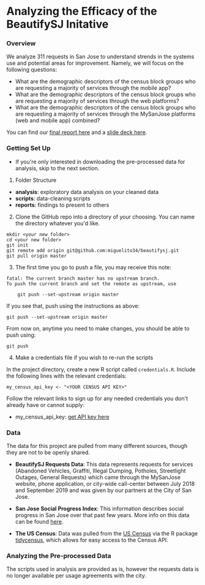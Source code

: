 # Analyzing the Efficacy of the BeautifySJ Initative

### Overview
We analyze 311 requests in San Jose to understand strends in the systems use and potential areas for improvement. Namely, we will focus on the following questions:

* What are the demographic descriptors of the census block groups who are requesting a majority of services through the mobile app? 
* What are the demographic descriptors of the census block groups who are requesting a majority of services through the web platforms?
* What are the demographic descriptors of the census block groups who are requesting a majority of services through the MySanJose platforms (web and mobile app) combined?

You can find our [final report here](https://drive.google.com/a/stanford.edu/file/d/1XsUM0m2d2L0ukS3CWcVluM_lDy3Dm3HU/view?usp=sharing) and a [slide deck here](https://drive.google.com/a/stanford.edu/file/d/1p3IbgqRDtsKjL3-YI1qaGrbpi_4zXVYs/view?usp=sharing).

### Getting Set Up

* If you're only interested in downloading the pre-processed data for analysis, skip to the next section.

1. Folder Structure

* __analysis__: exploratory data analysis on your cleaned data
* __scripts__: data-cleaning scripts
* __reports__: findings to present to others

2. Clone the GitHub repo into a directory of your choosing. You can name the directory whatever you'd like.
```
mkdir <your new folder>
cd <your new folder>
git init
git remote add origin git@github.com:miguelito34/beautifysj.git
git pull origin master
```

3. The first time you go to push a file, you may receive this note:
```
fatal: The current branch master has no upstream branch.
To push the current branch and set the remote as upstream, use

    git push --set-upstream origin master
```

If you see that, push using the instructions as above:
```
git push --set-upstream origin master
```

From now on, anytime you need to make changes, you should be able to push using:
```
git push
```

4. Make a credentials file if you wish to re-run the scripts

In the project directory, create a new R script called `credentials.R`. Include the following lines with the relevant credentials:
```
my_census_api_key <- "<YOUR CENSUS API KEY>"
```

Follow the relevant links to sign up for any needed credentials you don't already have or cannot supply:

* my_census_api_key: [get API key here](https://api.census.gov/data/key_signup.html)

### Data

The data for this project are pulled from many different sources, though they are not to be openly shared.

* __BeautifySJ Requests Data__: This data represents requests for services (Abandoned Vehicles, Graffiti, Illegal Dumping, Potholes, Streetlight Outages, General Requests) which came through the MySanJose website, phone application, or city-wide call-center between July 2018 and September 2019 and was given by our partners at the City of San Jose.

* __San Jose Social Progress Index__: This information describes social progress in San Jose over that past few years. More info on this data can be found [here](https://partners.sanjosemayor.org/performance/social-progress-index/).

* __The US Census__: Data was pulled from the [US Census](https://data.census.gov/cedsci/?intcmp=aff_cedsci_banner) via the R package [tidycensus](https://walkerke.github.io/tidycensus/), which allows for easy access to the Census API.

### Analyzing the Pre-processed Data

The scripts used in analysis are provided as is, however the requests data is no longer available per usage agreements with the city.